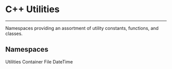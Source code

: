 # C++ Utilities
------------------
Namespaces providing an assortment of utility constants, functions, and classes.

## Namespaces
Utilities
Container
File
DateTime
